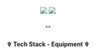 <div align="center"> 
<img src="image.png">

<img src=![Supreme](https://github.com/CarlosVazquez64/CarlosVazquez64/assets/140451963/1631d249-1c46-4829-a257-1aec63697a2f)> 


<h3 align="center">  </h3>
<p align="center"> "" </p>
<p align="center">  </p>








<h4 align="center"> ✞ Tech Stack - Equipment ✞ </h4>
<p align="center">
  <a href="https://skillicons.dev%22%3E/
    <img src="https://skillicons.dev/icons?i=discord,unity,godot&perline=14" />

  </a>
</p>
</div>
